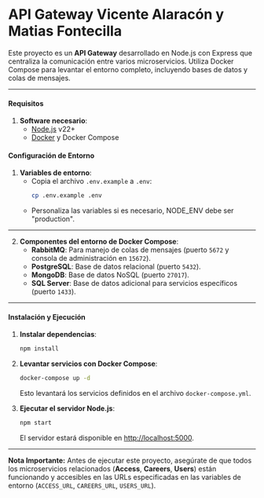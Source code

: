 # API Gateway Vicente Alaracón y Matias Fontecilla

Este proyecto es un **API Gateway** desarrollado en Node.js con Express que centraliza la comunicación entre varios microservicios. Utiliza Docker Compose para levantar el entorno completo, incluyendo bases de datos y colas de mensajes.

---

#### Requisitos

1. **Software necesario**:
   - [Node.js](https://nodejs.org/) v22+
   - [Docker](https://www.docker.com/) y Docker Compose

#### Configuración de Entorno

1. **Variables de entorno**:
   - Copia el archivo `.env.example` a `.env`:
     ```bash
     cp .env.example .env
     ```
   - Personaliza las variables si es necesario, NODE_ENV debe ser "production".

---

2. **Componentes del entorno de Docker Compose**:
   - **RabbitMQ**: Para manejo de colas de mensajes (puerto `5672` y consola de administración en `15672`).
   - **PostgreSQL**: Base de datos relacional (puerto `5432`).
   - **MongoDB**: Base de datos NoSQL (puerto `27017`).
   - **SQL Server**: Base de datos adicional para servicios específicos (puerto `1433`).

---

#### Instalación y Ejecución

1. **Instalar dependencias**:
   ```bash
   npm install
   ```

2. **Levantar servicios con Docker Compose**:
   ```bash
   docker-compose up -d
   ```

   Esto levantará los servicios definidos en el archivo `docker-compose.yml`.

3. **Ejecutar el servidor Node.js**:
   ```bash
   npm start
   ```

   El servidor estará disponible en [http://localhost:5000](http://localhost:5000).

---

**Nota Importante:**
Antes de ejecutar este proyecto, asegúrate de que todos los microservicios relacionados (**Access**, **Careers**, **Users**) están funcionando y accesibles en las URLs especificadas en las variables de entorno (`ACCESS_URL`, `CAREERS_URL`, `USERS_URL`). 
